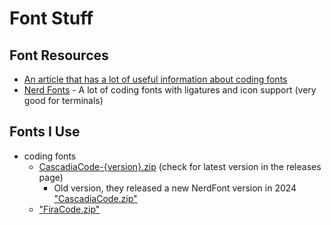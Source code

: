 # Font Stuff

## Font Resources

- [An article that has a lot of useful information about coding fonts](https://realpython.com/coding-font/)
- [Nerd Fonts](https://www.nerdfonts.com/) - A lot of coding fonts with ligatures and icon support (very good for terminals)

## Fonts I Use

- coding fonts
    - [CascadiaCode-{version}.zip](https://github.com/microsoft/cascadia-code/releases) (check for latest version in the releases page)
        - Old version, they released a new NerdFont version in 2024 ["CascadiaCode.zip"](https://github.com/ryanoasis/nerd-fonts/releases/download/v2.1.0/CascadiaCode.zip)
    - ["FiraCode.zip"](https://github.com/ryanoasis/nerd-fonts/releases/download/v2.1.0/FiraCode.zip)
